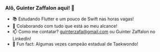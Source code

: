 ### Alô, Guinter Zaffalon aqui! 👋

- 📚 Estudando Flutter e um pouco de Swift nas horas vagas!
- 👊 Colaborando com tudo que está ao meu alcance!
- 📫 Como me contatar? guinterzafa@gmail.com ou Guinter Zaffalon no LinkedIn!
- 🥋 Fun fact: Algumas vezes campeão estadual de Taekwondo!
